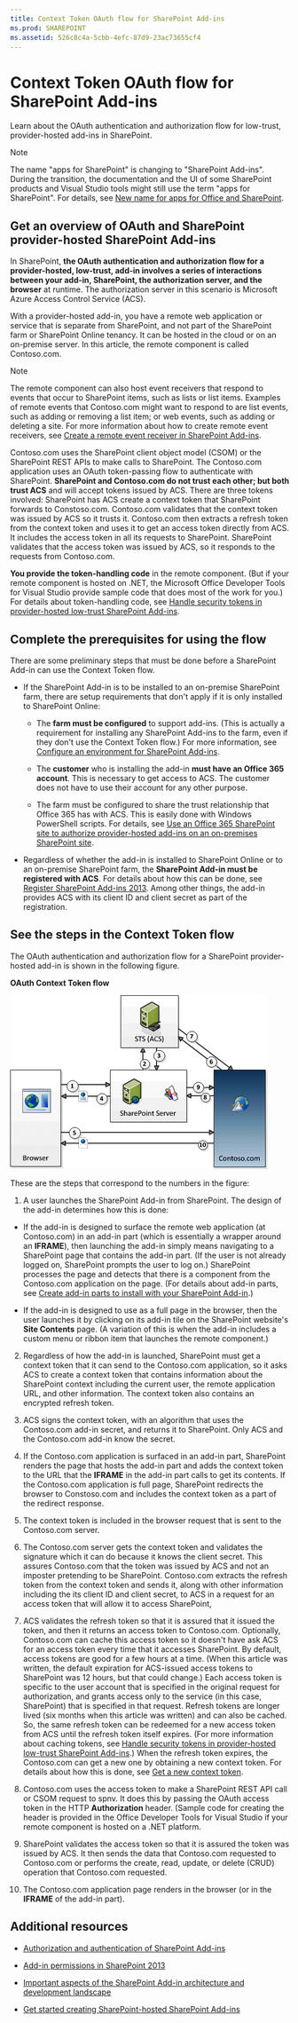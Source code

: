 ```yaml
---
title: Context Token OAuth flow for SharePoint Add-ins
ms.prod: SHAREPOINT
ms.assetid: 526c8c4a-5cbb-4efc-87d9-23ac73655cf4
---
```



# Context Token OAuth flow for SharePoint Add-ins
Learn about the OAuth authentication and authorization flow for low-trust, provider-hosted add-ins in SharePoint.
> [!NOTE]
> The name "apps for SharePoint" is changing to "SharePoint Add-ins". During the transition, the documentation and the UI of some SharePoint products and Visual Studio tools might still use the term "apps for SharePoint". For details, see  [New name for apps for Office and SharePoint](new-name-for-apps-for-sharepoint.md#bk_newname). 
  
    
    


## Get an overview of OAuth and SharePoint provider-hosted SharePoint Add-ins
<a name="OAuth_Actors"> </a>

In SharePoint, **the OAuth authentication and authorization flow for a provider-hosted, low-trust, add-in involves a series of interactions between your add-in, SharePoint, the authorization server, and the browser** at runtime. The authorization server in this scenario is Microsoft Azure Access Control Service (ACS).
  
    
    
With a provider-hosted add-in, you have a remote web application or service that is separate from SharePoint, and not part of the SharePoint farm or SharePoint Online tenancy. It can be hosted in the cloud or on an on-premise server. In this article, the remote component is called Contoso.com.
  
    
    

> [!NOTE]
> The remote component can also host event receivers that respond to events that occur to SharePoint items, such as lists or list items. Examples of remote events that Contoso.com might want to respond to are list events, such as adding or removing a list item; or web events, such as adding or deleting a site. For more information about how to create remote event receivers, see  [Create a remote event receiver in SharePoint Add-ins](create-a-remote-event-receiver-in-sharepoint-add-ins.md). 
  
    
    

Contoso.com uses the SharePoint client object model (CSOM) or the SharePoint REST APIs to make calls to SharePoint. The Contoso.com application uses an OAuth token-passing flow to authenticate with SharePoint. **SharePoint and Contoso.com do not trust each other; but both trust ACS** and will accept tokens issued by ACS. There are three tokens involved: SharePoint has ACS create a context token that SharePoint forwards to Constoso.com. Contoso.com validates that the context token was issued by ACS so it trusts it. Contoso.com then extracts a refresh token from the context token and uses it to get an access token directly from ACS. It includes the access token in all its requests to SharePoint. SharePoint validates that the access token was issued by ACS, so it responds to the requests from Contoso.com.
  
    
    
 **You provide the token-handling code** in the remote component. (But if your remote component is hosted on .NET, the Microsoft Office Developer Tools for Visual Studio provide sample code that does most of the work for you.) For details about token-handling code, see [Handle security tokens in provider-hosted low-trust SharePoint Add-ins](handle-security-tokens-in-provider-hosted-low-trust-sharepoint-add-ins.md).
  
    
    

## Complete the prerequisites for using the flow
<a name="Prerequisites"> </a>

There are some preliminary steps that must be done before a SharePoint Add-in can use the Context Token flow. 
  
    
    

- If the SharePoint Add-in is to be installed to an on-premise SharePoint farm, there are setup requirements that don't apply if it is only installed to SharePoint Online:
    
  - The **farm must be configured** to support add-ins. (This is actually a requirement for installing any SharePoint Add-ins to the farm, even if they don't use the Context Token flow.) For more information, see [Configure an environment for SharePoint Add-ins](http://technet.microsoft.com/en-us/library/fp161236%28v=office.15%29.aspx).
    
  
  - The **customer** who is installing the add-in **must have an Office 365 account**. This is necessary to get access to ACS. The customer does not have to use their account for any other purpose.
    
  
  - The farm must be configured to share the trust relationship that Office 365 has with ACS. This is easily done with Windows PowerShell scripts. For details, see  [Use an Office 365 SharePoint site to authorize provider-hosted add-ins on an on-premises SharePoint site](use-an-office-365-sharepoint-site-to-authorize-provider-hosted-add-ins-on-an-on.md).
    
  
- Regardless of whether the add-in is installed to SharePoint Online or to an on-premise SharePoint farm, the **SharePoint Add-in must be registered with ACS**. For details about how this can be done, see [Register SharePoint Add-ins 2013](register-sharepoint-add-ins-2013.md). Among other things, the add-in provides ACS with its client ID and client secret as part of the registration.
    
  

## See the steps in the Context Token flow
<a name="OAuth_ProcessFlowSteps"> </a>

The OAuth authentication and authorization flow for a SharePoint provider-hosted add-in is shown in the following figure.
  
    
    

**OAuth Context Token flow**

  
    
    

  
    
    
![OAuth authorization process flow](images/833fcdcc-1755-438b-9ada-dce9646564c0.gif)
  
    
    
These are the steps that correspond to the numbers in the figure:
  
    
    

  
    
    

1. A user launches the SharePoint Add-in from SharePoint. The design of the add-in determines how this is done:
    
  - If the add-in is designed to surface the remote web application (at Contoso.com) in an add-in part (which is essentially a wrapper around an **IFRAME**), then launching the add-in simply means navigating to a SharePoint page that contains the add-in part. (If the user is not already logged on, SharePoint prompts the user to log on.) SharePoint processes the page and detects that there is a component from the Contoso.com application on the page. (For details about add-in parts, see  [Create add-in parts to install with your SharePoint Add-in](create-add-in-parts-to-install-with-your-sharepoint-add-in.md).)
    
  
  - If the add-in is designed to use as a full page in the browser, then the user launches it by clicking on its add-in tile on the SharePoint website's **Site Contents** page. (A variation of this is when the add-in includes a custom menu or ribbon item that launches the remote component.)
    
  
2. Regardless of how the add-in is launched, SharePoint must get a context token that it can send to the Contoso.com application, so it asks ACS to create a context token that contains information about the SharePoint context including the current user, the remote application URL, and other information. The context token also contains an encrypted refresh token.
    
  
3. ACS signs the context token, with an algorithm that uses the Contoso.com add-in secret, and returns it to SharePoint. Only ACS and the Contoso.com add-in know the secret.
    
  
4. If the Contoso.com application is surfaced in an add-in part, SharePoint renders the page that hosts the add-in part and adds the context token to the URL that the **IFRAME** in the add-in part calls to get its contents. If the Contoso.com application is full page, SharePoint redirects the browser to Constoso.com and includes the context token as a part of the redirect response.
    
  
5. The context token is included in the browser request that is sent to the Contoso.com server.
    
  
6. The Contoso.com server gets the context token and validates the signature which it can do because it knows the client secret. This assures Contoso.com that the token was issued by ACS and not an imposter pretending to be SharePoint. Contoso.com extracts the refresh token from the context token and sends it, along with other information including the its client ID and client secret, to ACS in a request for an access token that will allow it to access SharePoint,
    
  
7. ACS validates the refresh token so that it is assured that it issued the token, and then it returns an access token to Contoso.com. Optionally, Contoso.com can cache this access token so it doesn't have ask ACS for an access token every time that it accesses SharePoint. By default, access tokens are good for a few hours at a time. (When this article was written, the default expiration for ACS-issued access tokens to SharePoint was 12 hours, but that could change.) Each access token is specific to the user account that is specified in the original request for authorization, and grants access only to the service (in this case, SharePoint) that is specified in that request. Refresh tokens are longer lived (six months when this article was written) and can also be cached. So, the same refresh token can be redeemed for a new access token from ACS until the refresh token itself expires. (For more information about caching tokens, see  [Handle security tokens in provider-hosted low-trust SharePoint Add-ins](handle-security-tokens-in-provider-hosted-low-trust-sharepoint-add-ins.md).) When the refresh token expires, the Contoso.com can get a new one by obtaining a new context token. For details about how this is done, see  [Get a new context token](handle-security-tokens-in-provider-hosted-low-trust-sharepoint-add-ins.md#GetNewContextToken).
    
  
8. Contoso.com uses the access token to make a SharePoint REST API call or CSOM request to spnv. It does this by passing the OAuth access token in the HTTP **Authorization** header. (Sample code for creating the header is provided in the Office Developer Tools for Visual Studio if your remote component is hosted on a .NET platform.
    
  
9. SharePoint validates the access token so that it is assured the token was issued by ACS. It then sends the data that Contoso.com requested to Contoso.com or performs the create, read, update, or delete (CRUD) operation that Contoso.com requested.
    
  
10. The Contoso.com application page renders in the browser (or in the **IFRAME** of the add-in part).
    
  

## Additional resources
<a name="Filename_AdditionalResources"> </a>


-  [Authorization and authentication of SharePoint Add-ins](authorization-and-authentication-of-sharepoint-add-ins.md)
    
  
-  [Add-in permissions in SharePoint 2013](add-in-permissions-in-sharepoint-2013.md)
    
  
-  [Important aspects of the SharePoint Add-in architecture and development landscape](important-aspects-of-the-sharepoint-add-in-architecture-and-development-landscap.md)
    
  
-  [Get started creating SharePoint-hosted SharePoint Add-ins](get-started-creating-sharepoint-hosted-sharepoint-add-ins.md)
    
  

